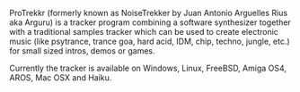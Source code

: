 ProTrekkr (formerly known as NoiseTrekker by Juan Antonio Arguelles Rius aka Arguru) is
a tracker program combining a software synthesizer together with a traditional samples
tracker which can be used to create electronic music (like psytrance, trance goa,
hard acid, IDM, chip, techno, jungle, etc.) for small sized intros, demos or games.

Currently the tracker is available on Windows, Linux, FreeBSD, Amiga OS4, AROS, Mac OSX and Haiku.


